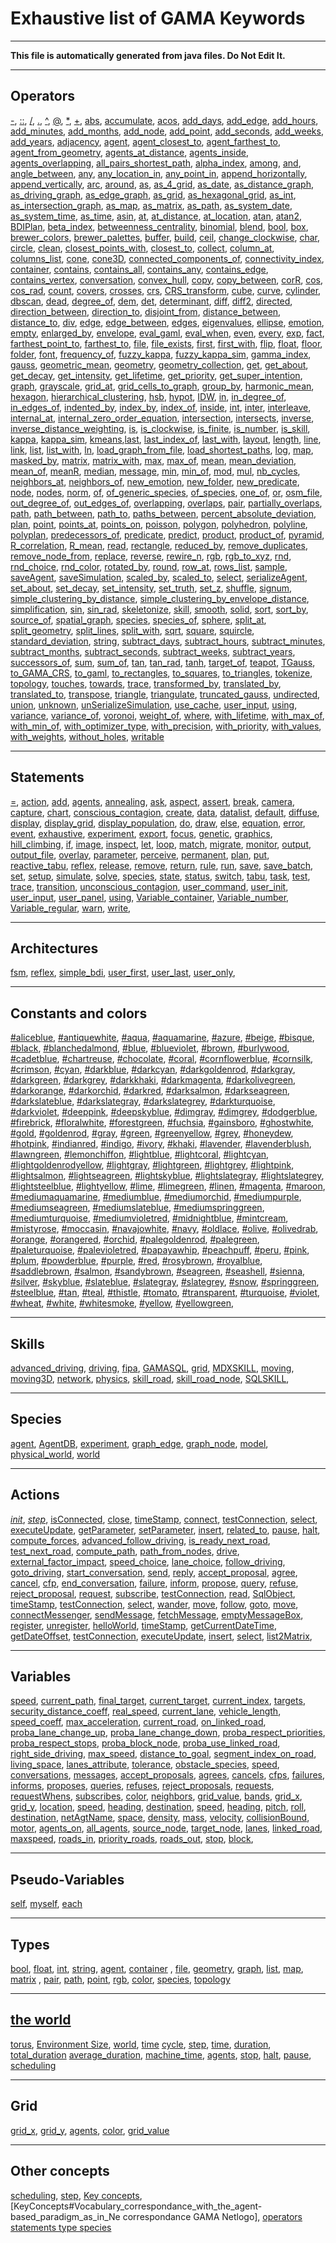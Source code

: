 
# Exhaustive list of GAMA Keywords

----

**This file is automatically generated from java files. Do Not Edit It.**

----

## Operators
[-](OperatorsAK#-), [::](OperatorsAK#::), [/](OperatorsAK#/), [.](OperatorsAK#.), [^](OperatorsAK#^), [@](OperatorsAK#@), [*](OperatorsAK#*), [+](OperatorsAK#+), [abs](OperatorsAK#abs), [accumulate](OperatorsAK#accumulate), [acos](OperatorsAK#acos), [add_days](OperatorsAK#add_days), [add_edge](OperatorsAK#add_edge), [add_hours](OperatorsAK#add_hours), [add_minutes](OperatorsAK#add_minutes), [add_months](OperatorsAK#add_months), [add_node](OperatorsAK#add_node), [add_point](OperatorsAK#add_point), [add_seconds](OperatorsAK#add_seconds), [add_weeks](OperatorsAK#add_weeks), [add_years](OperatorsAK#add_years), [adjacency](OperatorsAK#adjacency), [agent](OperatorsAK#agent), [agent_closest_to](OperatorsAK#agent_closest_to), [agent_farthest_to](OperatorsAK#agent_farthest_to), [agent_from_geometry](OperatorsAK#agent_from_geometry), [agents_at_distance](OperatorsAK#agents_at_distance), [agents_inside](OperatorsAK#agents_inside), [agents_overlapping](OperatorsAK#agents_overlapping), [all_pairs_shortest_path](OperatorsAK#all_pairs_shortest_path), [alpha_index](OperatorsAK#alpha_index), [among](OperatorsAK#among), [and](OperatorsAK#and), [angle_between](OperatorsAK#angle_between), [any](OperatorsAK#any), [any_location_in](OperatorsAK#any_location_in), [any_point_in](OperatorsAK#any_point_in), [append_horizontally](OperatorsAK#append_horizontally), [append_vertically](OperatorsAK#append_vertically), [arc](OperatorsAK#arc), [around](OperatorsAK#around), [as](OperatorsAK#as), [as_4_grid](OperatorsAK#as_4_grid), [as_date](OperatorsAK#as_date), [as_distance_graph](OperatorsAK#as_distance_graph), [as_driving_graph](OperatorsAK#as_driving_graph), [as_edge_graph](OperatorsAK#as_edge_graph), [as_grid](OperatorsAK#as_grid), [as_hexagonal_grid](OperatorsAK#as_hexagonal_grid), [as_int](OperatorsAK#as_int), [as_intersection_graph](OperatorsAK#as_intersection_graph), [as_map](OperatorsAK#as_map), [as_matrix](OperatorsAK#as_matrix), [as_path](OperatorsAK#as_path), [as_system_date](OperatorsAK#as_system_date), [as_system_time](OperatorsAK#as_system_time), [as_time](OperatorsAK#as_time), [asin](OperatorsAK#asin), [at](OperatorsAK#at), [at_distance](OperatorsAK#at_distance), [at_location](OperatorsAK#at_location), [atan](OperatorsAK#atan), [atan2](OperatorsAK#atan2), [BDIPlan](OperatorsAK#BDIPlan), [beta_index](OperatorsAK#beta_index), [betweenness_centrality](OperatorsAK#betweenness_centrality), [binomial](OperatorsAK#binomial), [blend](OperatorsAK#blend), [bool](OperatorsAK#bool), [box](OperatorsAK#box), [brewer_colors](OperatorsAK#brewer_colors), [brewer_palettes](OperatorsAK#brewer_palettes), [buffer](OperatorsAK#buffer), [build](OperatorsAK#build), [ceil](OperatorsAK#ceil), [change_clockwise](OperatorsAK#change_clockwise), [char](OperatorsAK#char), [circle](OperatorsAK#circle), [clean](OperatorsAK#clean), [closest_points_with](OperatorsAK#closest_points_with), [closest_to](OperatorsAK#closest_to), [collect](OperatorsAK#collect), [column_at](OperatorsAK#column_at), [columns_list](OperatorsAK#columns_list), [cone](OperatorsAK#cone), [cone3D](OperatorsAK#cone3D), [connected_components_of](OperatorsAK#connected_components_of), [connectivity_index](OperatorsAK#connectivity_index), [container](OperatorsAK#container), [contains](OperatorsAK#contains), [contains_all](OperatorsAK#contains_all), [contains_any](OperatorsAK#contains_any), [contains_edge](OperatorsAK#contains_edge), [contains_vertex](OperatorsAK#contains_vertex), [conversation](OperatorsAK#conversation), [convex_hull](OperatorsAK#convex_hull), [copy](OperatorsAK#copy), [copy_between](OperatorsAK#copy_between), [corR](OperatorsAK#corR), [cos](OperatorsAK#cos), [cos_rad](OperatorsAK#cos_rad), [count](OperatorsAK#count), [covers](OperatorsAK#covers), [crosses](OperatorsAK#crosses), [crs](OperatorsAK#crs), [CRS_transform](OperatorsAK#CRS_transform), [cube](OperatorsAK#cube), [curve](OperatorsAK#curve), [cylinder](OperatorsAK#cylinder), [dbscan](OperatorsAK#dbscan), [dead](OperatorsAK#dead), [degree_of](OperatorsAK#degree_of), [dem](OperatorsAK#dem), [det](OperatorsAK#det), [determinant](OperatorsAK#determinant), [diff](OperatorsAK#diff), [diff2](OperatorsAK#diff2), [directed](OperatorsAK#directed), [direction_between](OperatorsAK#direction_between), [direction_to](OperatorsAK#direction_to), [disjoint_from](OperatorsAK#disjoint_from), [distance_between](OperatorsAK#distance_between), [distance_to](OperatorsAK#distance_to), [div](OperatorsAK#div), [edge](OperatorsAK#edge), [edge_between](OperatorsAK#edge_between), [edges](OperatorsAK#edges), [eigenvalues](OperatorsAK#eigenvalues), [ellipse](OperatorsAK#ellipse), [emotion](OperatorsAK#emotion), [empty](OperatorsAK#empty), [enlarged_by](OperatorsAK#enlarged_by), [envelope](OperatorsAK#envelope), [eval_gaml](OperatorsAK#eval_gaml), [eval_when](OperatorsAK#eval_when), [even](OperatorsAK#even), [every](OperatorsAK#every), [exp](OperatorsAK#exp), [fact](OperatorsAK#fact), [farthest_point_to](OperatorsAK#farthest_point_to), [farthest_to](OperatorsAK#farthest_to), [file](OperatorsAK#file), [file_exists](OperatorsAK#file_exists), [first](OperatorsAK#first), [first_with](OperatorsAK#first_with), [flip](OperatorsAK#flip), [float](OperatorsAK#float), [floor](OperatorsAK#floor), [folder](OperatorsAK#folder), [font](OperatorsAK#font), [frequency_of](OperatorsAK#frequency_of), [fuzzy_kappa](OperatorsAK#fuzzy_kappa), [fuzzy_kappa_sim](OperatorsAK#fuzzy_kappa_sim), [gamma_index](OperatorsAK#gamma_index), [gauss](OperatorsAK#gauss), [geometric_mean](OperatorsAK#geometric_mean), [geometry](OperatorsAK#geometry), [geometry_collection](OperatorsAK#geometry_collection), [get](OperatorsAK#get), [get_about](OperatorsAK#get_about), [get_decay](OperatorsAK#get_decay), [get_intensity](OperatorsAK#get_intensity), [get_lifetime](OperatorsAK#get_lifetime), [get_priority](OperatorsAK#get_priority), [get_super_intention](OperatorsAK#get_super_intention), [graph](OperatorsAK#graph), [grayscale](OperatorsAK#grayscale), [grid_at](OperatorsAK#grid_at), [grid_cells_to_graph](OperatorsAK#grid_cells_to_graph), [group_by](OperatorsAK#group_by), [harmonic_mean](OperatorsAK#harmonic_mean), [hexagon](OperatorsAK#hexagon), [hierarchical_clustering](OperatorsAK#hierarchical_clustering), [hsb](OperatorsAK#hsb), [hypot](OperatorsAK#hypot), [IDW](OperatorsAK#IDW), [in](OperatorsAK#in), [in_degree_of](OperatorsAK#in_degree_of), [in_edges_of](OperatorsAK#in_edges_of), [indented_by](OperatorsAK#indented_by), [index_by](OperatorsAK#index_by), [index_of](OperatorsAK#index_of), [inside](OperatorsAK#inside), [int](OperatorsAK#int), [inter](OperatorsAK#inter), [interleave](OperatorsAK#interleave), [internal_at](OperatorsAK#internal_at), [internal_zero_order_equation](OperatorsAK#internal_zero_order_equation), [intersection](OperatorsAK#intersection), [intersects](OperatorsAK#intersects), [inverse](OperatorsAK#inverse), [inverse_distance_weighting](OperatorsAK#inverse_distance_weighting), [is](OperatorsAK#is), [is_clockwise](OperatorsAK#is_clockwise), [is_finite](OperatorsAK#is_finite), [is_number](OperatorsAK#is_number), [is_skill](OperatorsAK#is_skill), [kappa](OperatorsAK#kappa), [kappa_sim](OperatorsAK#kappa_sim), [kmeans](OperatorsAK#kmeans),[last](OperatorsLZ#last), [last_index_of](OperatorsLZ#last_index_of), [last_with](OperatorsLZ#last_with), [layout](OperatorsLZ#layout), [length](OperatorsLZ#length), [line](OperatorsLZ#line), [link](OperatorsLZ#link), [list](OperatorsLZ#list), [list_with](OperatorsLZ#list_with), [ln](OperatorsLZ#ln), [load_graph_from_file](OperatorsLZ#load_graph_from_file), [load_shortest_paths](OperatorsLZ#load_shortest_paths), [log](OperatorsLZ#log), [map](OperatorsLZ#map), [masked_by](OperatorsLZ#masked_by), [matrix](OperatorsLZ#matrix), [matrix_with](OperatorsLZ#matrix_with), [max](OperatorsLZ#max), [max_of](OperatorsLZ#max_of), [mean](OperatorsLZ#mean), [mean_deviation](OperatorsLZ#mean_deviation), [mean_of](OperatorsLZ#mean_of), [meanR](OperatorsLZ#meanR), [median](OperatorsLZ#median), [message](OperatorsLZ#message), [min](OperatorsLZ#min), [min_of](OperatorsLZ#min_of), [mod](OperatorsLZ#mod), [mul](OperatorsLZ#mul), [nb_cycles](OperatorsLZ#nb_cycles), [neighbors_at](OperatorsLZ#neighbors_at), [neighbors_of](OperatorsLZ#neighbors_of), [new_emotion](OperatorsLZ#new_emotion), [new_folder](OperatorsLZ#new_folder), [new_predicate](OperatorsLZ#new_predicate), [node](OperatorsLZ#node), [nodes](OperatorsLZ#nodes), [norm](OperatorsLZ#norm), [of](OperatorsLZ#of), [of_generic_species](OperatorsLZ#of_generic_species), [of_species](OperatorsLZ#of_species), [one_of](OperatorsLZ#one_of), [or](OperatorsLZ#or), [osm_file](OperatorsLZ#osm_file), [out_degree_of](OperatorsLZ#out_degree_of), [out_edges_of](OperatorsLZ#out_edges_of), [overlapping](OperatorsLZ#overlapping), [overlaps](OperatorsLZ#overlaps), [pair](OperatorsLZ#pair), [partially_overlaps](OperatorsLZ#partially_overlaps), [path](OperatorsLZ#path), [path_between](OperatorsLZ#path_between), [path_to](OperatorsLZ#path_to), [paths_between](OperatorsLZ#paths_between), [percent_absolute_deviation](OperatorsLZ#percent_absolute_deviation), [plan](OperatorsLZ#plan), [point](OperatorsLZ#point), [points_at](OperatorsLZ#points_at), [points_on](OperatorsLZ#points_on), [poisson](OperatorsLZ#poisson), [polygon](OperatorsLZ#polygon), [polyhedron](OperatorsLZ#polyhedron), [polyline](OperatorsLZ#polyline), [polyplan](OperatorsLZ#polyplan), [predecessors_of](OperatorsLZ#predecessors_of), [predicate](OperatorsLZ#predicate), [predict](OperatorsLZ#predict), [product](OperatorsLZ#product), [product_of](OperatorsLZ#product_of), [pyramid](OperatorsLZ#pyramid), [R_correlation](OperatorsLZ#R_correlation), [R_mean](OperatorsLZ#R_mean), [read](OperatorsLZ#read), [rectangle](OperatorsLZ#rectangle), [reduced_by](OperatorsLZ#reduced_by), [remove_duplicates](OperatorsLZ#remove_duplicates), [remove_node_from](OperatorsLZ#remove_node_from), [replace](OperatorsLZ#replace), [reverse](OperatorsLZ#reverse), [rewire_n](OperatorsLZ#rewire_n), [rgb](OperatorsLZ#rgb), [rgb_to_xyz](OperatorsLZ#rgb_to_xyz), [rnd](OperatorsLZ#rnd), [rnd_choice](OperatorsLZ#rnd_choice), [rnd_color](OperatorsLZ#rnd_color), [rotated_by](OperatorsLZ#rotated_by), [round](OperatorsLZ#round), [row_at](OperatorsLZ#row_at), [rows_list](OperatorsLZ#rows_list), [sample](OperatorsLZ#sample), [saveAgent](OperatorsLZ#saveAgent), [saveSimulation](OperatorsLZ#saveSimulation), [scaled_by](OperatorsLZ#scaled_by), [scaled_to](OperatorsLZ#scaled_to), [select](OperatorsLZ#select), [serializeAgent](OperatorsLZ#serializeAgent), [set_about](OperatorsLZ#set_about), [set_decay](OperatorsLZ#set_decay), [set_intensity](OperatorsLZ#set_intensity), [set_truth](OperatorsLZ#set_truth), [set_z](OperatorsLZ#set_z), [shuffle](OperatorsLZ#shuffle), [signum](OperatorsLZ#signum), [simple_clustering_by_distance](OperatorsLZ#simple_clustering_by_distance), [simple_clustering_by_envelope_distance](OperatorsLZ#simple_clustering_by_envelope_distance), [simplification](OperatorsLZ#simplification), [sin](OperatorsLZ#sin), [sin_rad](OperatorsLZ#sin_rad), [skeletonize](OperatorsLZ#skeletonize), [skill](OperatorsLZ#skill), [smooth](OperatorsLZ#smooth), [solid](OperatorsLZ#solid), [sort](OperatorsLZ#sort), [sort_by](OperatorsLZ#sort_by), [source_of](OperatorsLZ#source_of), [spatial_graph](OperatorsLZ#spatial_graph), [species](OperatorsLZ#species), [species_of](OperatorsLZ#species_of), [sphere](OperatorsLZ#sphere), [split_at](OperatorsLZ#split_at), [split_geometry](OperatorsLZ#split_geometry), [split_lines](OperatorsLZ#split_lines), [split_with](OperatorsLZ#split_with), [sqrt](OperatorsLZ#sqrt), [square](OperatorsLZ#square), [squircle](OperatorsLZ#squircle), [standard_deviation](OperatorsLZ#standard_deviation), [string](OperatorsLZ#string), [subtract_days](OperatorsLZ#subtract_days), [subtract_hours](OperatorsLZ#subtract_hours), [subtract_minutes](OperatorsLZ#subtract_minutes), [subtract_months](OperatorsLZ#subtract_months), [subtract_seconds](OperatorsLZ#subtract_seconds), [subtract_weeks](OperatorsLZ#subtract_weeks), [subtract_years](OperatorsLZ#subtract_years), [successors_of](OperatorsLZ#successors_of), [sum](OperatorsLZ#sum), [sum_of](OperatorsLZ#sum_of), [tan](OperatorsLZ#tan), [tan_rad](OperatorsLZ#tan_rad), [tanh](OperatorsLZ#tanh), [target_of](OperatorsLZ#target_of), [teapot](OperatorsLZ#teapot), [TGauss](OperatorsLZ#TGauss), [to_GAMA_CRS](OperatorsLZ#to_GAMA_CRS), [to_gaml](OperatorsLZ#to_gaml), [to_rectangles](OperatorsLZ#to_rectangles), [to_squares](OperatorsLZ#to_squares), [to_triangles](OperatorsLZ#to_triangles), [tokenize](OperatorsLZ#tokenize), [topology](OperatorsLZ#topology), [touches](OperatorsLZ#touches), [towards](OperatorsLZ#towards), [trace](OperatorsLZ#trace), [transformed_by](OperatorsLZ#transformed_by), [translated_by](OperatorsLZ#translated_by), [translated_to](OperatorsLZ#translated_to), [transpose](OperatorsLZ#transpose), [triangle](OperatorsLZ#triangle), [triangulate](OperatorsLZ#triangulate), [truncated_gauss](OperatorsLZ#truncated_gauss), [undirected](OperatorsLZ#undirected), [union](OperatorsLZ#union), [unknown](OperatorsLZ#unknown), [unSerializeSimulation](OperatorsLZ#unSerializeSimulation), [use_cache](OperatorsLZ#use_cache), [user_input](OperatorsLZ#user_input), [using](OperatorsLZ#using), [variance](OperatorsLZ#variance), [variance_of](OperatorsLZ#variance_of), [voronoi](OperatorsLZ#voronoi), [weight_of](OperatorsLZ#weight_of), [where](OperatorsLZ#where), [with_lifetime](OperatorsLZ#with_lifetime), [with_max_of](OperatorsLZ#with_max_of), [with_min_of](OperatorsLZ#with_min_of), [with_optimizer_type](OperatorsLZ#with_optimizer_type), [with_precision](OperatorsLZ#with_precision), [with_priority](OperatorsLZ#with_priority), [with_values](OperatorsLZ#with_values), [with_weights](OperatorsLZ#with_weights), [without_holes](OperatorsLZ#without_holes), [writable](OperatorsLZ#writable) 
			  	
----

## Statements 
[=](Statements#=), [action](Statements#action), [add](Statements#add), [agents](Statements#agents), [annealing](Statements#annealing), [ask](Statements#ask), [aspect](Statements#aspect), [assert](Statements#assert), [break](Statements#break), [camera](Statements#camera), [capture](Statements#capture), [chart](Statements#chart), [conscious_contagion](Statements#conscious_contagion), [create](Statements#create), [data](Statements#data), [datalist](Statements#datalist), [default](Statements#default), [diffuse](Statements#diffuse), [display](Statements#display), [display_grid](Statements#display_grid), [display_population](Statements#display_population), [do](Statements#do), [draw](Statements#draw), [else](Statements#else), [equation](Statements#equation), [error](Statements#error), [event](Statements#event), [exhaustive](Statements#exhaustive), [experiment](Statements#experiment), [export](Statements#export), [focus](Statements#focus), [genetic](Statements#genetic), [graphics](Statements#graphics), [hill_climbing](Statements#hill_climbing), [if](Statements#if), [image](Statements#image), [inspect](Statements#inspect), [let](Statements#let), [loop](Statements#loop), [match](Statements#match), [migrate](Statements#migrate), [monitor](Statements#monitor), [output](Statements#output), [output_file](Statements#output_file), [overlay](Statements#overlay), [parameter](Statements#parameter), [perceive](Statements#perceive), [permanent](Statements#permanent), [plan](Statements#plan), [put](Statements#put), [reactive_tabu](Statements#reactive_tabu), [reflex](Statements#reflex), [release](Statements#release), [remove](Statements#remove), [return](Statements#return), [rule](Statements#rule), [run](Statements#run), [save](Statements#save), [save_batch](Statements#save_batch), [set](Statements#set), [setup](Statements#setup), [simulate](Statements#simulate), [solve](Statements#solve), [species](Statements#species), [state](Statements#state), [status](Statements#status), [switch](Statements#switch), [tabu](Statements#tabu), [task](Statements#task), [test](Statements#test), [trace](Statements#trace), [transition](Statements#transition), [unconscious_contagion](Statements#unconscious_contagion), [user_command](Statements#user_command), [user_init](Statements#user_init), [user_input](Statements#user_input), [user_panel](Statements#user_panel), [using](Statements#using), [Variable_container](Statements#Variable_container), [Variable_number](Statements#Variable_number), [Variable_regular](Statements#Variable_regular), [warn](Statements#warn), [write](Statements#write), 

----

## Architectures
[fsm](BuiltInControlArchitectures#fsm), [reflex](BuiltInControlArchitectures#reflex), [simple_bdi](BuiltInControlArchitectures#simple_bdi), [user_first](BuiltInControlArchitectures#user_first), [user_last](BuiltInControlArchitectures#user_last), [user_only](BuiltInControlArchitectures#user_only), 

----

## Constants and colors
[#aliceblue](UnitsAndConstants), [#antiquewhite](UnitsAndConstants), [#aqua](UnitsAndConstants), [#aquamarine](UnitsAndConstants), [#azure](UnitsAndConstants), [#beige](UnitsAndConstants), [#bisque](UnitsAndConstants), [#black](UnitsAndConstants), [#blanchedalmond](UnitsAndConstants), [#blue](UnitsAndConstants), [#blueviolet](UnitsAndConstants), [#brown](UnitsAndConstants), [#burlywood](UnitsAndConstants), [#cadetblue](UnitsAndConstants), [#chartreuse](UnitsAndConstants), [#chocolate](UnitsAndConstants), [#coral](UnitsAndConstants), [#cornflowerblue](UnitsAndConstants), [#cornsilk](UnitsAndConstants), [#crimson](UnitsAndConstants), [#cyan](UnitsAndConstants), [#darkblue](UnitsAndConstants), [#darkcyan](UnitsAndConstants), [#darkgoldenrod](UnitsAndConstants), [#darkgray](UnitsAndConstants), [#darkgreen](UnitsAndConstants), [#darkgrey](UnitsAndConstants), [#darkkhaki](UnitsAndConstants), [#darkmagenta](UnitsAndConstants), [#darkolivegreen](UnitsAndConstants), [#darkorange](UnitsAndConstants), [#darkorchid](UnitsAndConstants), [#darkred](UnitsAndConstants), [#darksalmon](UnitsAndConstants), [#darkseagreen](UnitsAndConstants), [#darkslateblue](UnitsAndConstants), [#darkslategray](UnitsAndConstants), [#darkslategrey](UnitsAndConstants), [#darkturquoise](UnitsAndConstants), [#darkviolet](UnitsAndConstants), [#deeppink](UnitsAndConstants), [#deepskyblue](UnitsAndConstants), [#dimgray](UnitsAndConstants), [#dimgrey](UnitsAndConstants), [#dodgerblue](UnitsAndConstants), [#firebrick](UnitsAndConstants), [#floralwhite](UnitsAndConstants), [#forestgreen](UnitsAndConstants), [#fuchsia](UnitsAndConstants), [#gainsboro](UnitsAndConstants), [#ghostwhite](UnitsAndConstants), [#gold](UnitsAndConstants), [#goldenrod](UnitsAndConstants), [#gray](UnitsAndConstants), [#green](UnitsAndConstants), [#greenyellow](UnitsAndConstants), [#grey](UnitsAndConstants), [#honeydew](UnitsAndConstants), [#hotpink](UnitsAndConstants), [#indianred](UnitsAndConstants), [#indigo](UnitsAndConstants), [#ivory](UnitsAndConstants), [#khaki](UnitsAndConstants), [#lavender](UnitsAndConstants), [#lavenderblush](UnitsAndConstants), [#lawngreen](UnitsAndConstants), [#lemonchiffon](UnitsAndConstants), [#lightblue](UnitsAndConstants), [#lightcoral](UnitsAndConstants), [#lightcyan](UnitsAndConstants), [#lightgoldenrodyellow](UnitsAndConstants), [#lightgray](UnitsAndConstants), [#lightgreen](UnitsAndConstants), [#lightgrey](UnitsAndConstants), [#lightpink](UnitsAndConstants), [#lightsalmon](UnitsAndConstants), [#lightseagreen](UnitsAndConstants), [#lightskyblue](UnitsAndConstants), [#lightslategray](UnitsAndConstants), [#lightslategrey](UnitsAndConstants), [#lightsteelblue](UnitsAndConstants), [#lightyellow](UnitsAndConstants), [#lime](UnitsAndConstants), [#limegreen](UnitsAndConstants), [#linen](UnitsAndConstants), [#magenta](UnitsAndConstants), [#maroon](UnitsAndConstants), [#mediumaquamarine](UnitsAndConstants), [#mediumblue](UnitsAndConstants), [#mediumorchid](UnitsAndConstants), [#mediumpurple](UnitsAndConstants), [#mediumseagreen](UnitsAndConstants), [#mediumslateblue](UnitsAndConstants), [#mediumspringgreen](UnitsAndConstants), [#mediumturquoise](UnitsAndConstants), [#mediumvioletred](UnitsAndConstants), [#midnightblue](UnitsAndConstants), [#mintcream](UnitsAndConstants), [#mistyrose](UnitsAndConstants), [#moccasin](UnitsAndConstants), [#navajowhite](UnitsAndConstants), [#navy](UnitsAndConstants), [#oldlace](UnitsAndConstants), [#olive](UnitsAndConstants), [#olivedrab](UnitsAndConstants), [#orange](UnitsAndConstants), [#orangered](UnitsAndConstants), [#orchid](UnitsAndConstants), [#palegoldenrod](UnitsAndConstants), [#palegreen](UnitsAndConstants), [#paleturquoise](UnitsAndConstants), [#palevioletred](UnitsAndConstants), [#papayawhip](UnitsAndConstants), [#peachpuff](UnitsAndConstants), [#peru](UnitsAndConstants), [#pink](UnitsAndConstants), [#plum](UnitsAndConstants), [#powderblue](UnitsAndConstants), [#purple](UnitsAndConstants), [#red](UnitsAndConstants), [#rosybrown](UnitsAndConstants), [#royalblue](UnitsAndConstants), [#saddlebrown](UnitsAndConstants), [#salmon](UnitsAndConstants), [#sandybrown](UnitsAndConstants), [#seagreen](UnitsAndConstants), [#seashell](UnitsAndConstants), [#sienna](UnitsAndConstants), [#silver](UnitsAndConstants), [#skyblue](UnitsAndConstants), [#slateblue](UnitsAndConstants), [#slategray](UnitsAndConstants), [#slategrey](UnitsAndConstants), [#snow](UnitsAndConstants), [#springgreen](UnitsAndConstants), [#steelblue](UnitsAndConstants), [#tan](UnitsAndConstants), [#teal](UnitsAndConstants), [#thistle](UnitsAndConstants), [#tomato](UnitsAndConstants), [#transparent](UnitsAndConstants), [#turquoise](UnitsAndConstants), [#violet](UnitsAndConstants), [#wheat](UnitsAndConstants), [#white](UnitsAndConstants), [#whitesmoke](UnitsAndConstants), [#yellow](UnitsAndConstants), [#yellowgreen](UnitsAndConstants), 

----

## Skills
[advanced_driving](BuiltInSkills#advanced_driving), [driving](BuiltInSkills#driving), [fipa](BuiltInSkills#fipa), [GAMASQL](BuiltInSkills#GAMASQL), [grid](BuiltInSkills#grid), [MDXSKILL](BuiltInSkills#MDXSKILL), [moving](BuiltInSkills#moving), [moving3D](BuiltInSkills#moving3D), [network](BuiltInSkills#network), [physics](BuiltInSkills#physics), [skill_road](BuiltInSkills#skill_road), [skill_road_node](BuiltInSkills#skill_road_node), [SQLSKILL](BuiltInSkills#SQLSKILL), 	

----

## Species
[agent](BuiltInSpecies#agent), [AgentDB](BuiltInSpecies#AgentDB), [experiment](BuiltInSpecies#experiment), [graph_edge](BuiltInSpecies#graph_edge), [graph_node](BuiltInSpecies#graph_node), [model](BuiltInSpecies#model), [physical_world](BuiltInSpecies#physical_world), 
   	[world](BuiltInSpecies#model )

----

## Actions
[_init_](BuiltInSpecies#_init_), [_step_](BuiltInSpecies#_step_), [isConnected](BuiltInSpecies#isConnected), [close](BuiltInSpecies#close), [timeStamp](BuiltInSpecies#timeStamp), [connect](BuiltInSpecies#connect), [testConnection](BuiltInSpecies#testConnection), [select](BuiltInSpecies#select), [executeUpdate](BuiltInSpecies#executeUpdate), [getParameter](BuiltInSpecies#getParameter), [setParameter](BuiltInSpecies#setParameter), [insert](BuiltInSpecies#insert), [related_to](BuiltInSpecies#related_to), [pause](BuiltInSpecies#pause), [halt](BuiltInSpecies#halt), [compute_forces](BuiltInSpecies#compute_forces), [advanced_follow_driving](BuiltInSkills#advanced_follow_driving), [is_ready_next_road](BuiltInSkills#is_ready_next_road), [test_next_road](BuiltInSkills#test_next_road), [compute_path](BuiltInSkills#compute_path), [path_from_nodes](BuiltInSkills#path_from_nodes), [drive](BuiltInSkills#drive), [external_factor_impact](BuiltInSkills#external_factor_impact), [speed_choice](BuiltInSkills#speed_choice), [lane_choice](BuiltInSkills#lane_choice), [follow_driving](BuiltInSkills#follow_driving), [goto_driving](BuiltInSkills#goto_driving), [start_conversation](BuiltInSkills#start_conversation), [send](BuiltInSkills#send), [reply](BuiltInSkills#reply), [accept_proposal](BuiltInSkills#accept_proposal), [agree](BuiltInSkills#agree), [cancel](BuiltInSkills#cancel), [cfp](BuiltInSkills#cfp), [end_conversation](BuiltInSkills#end_conversation), [failure](BuiltInSkills#failure), [inform](BuiltInSkills#inform), [propose](BuiltInSkills#propose), [query](BuiltInSkills#query), [refuse](BuiltInSkills#refuse), [reject_proposal](BuiltInSkills#reject_proposal), [request](BuiltInSkills#request), [subscribe](BuiltInSkills#subscribe), [testConnection](BuiltInSkills#testConnection), [read](BuiltInSkills#read), [SqlObject](BuiltInSkills#SqlObject), [timeStamp](BuiltInSkills#timeStamp), [testConnection](BuiltInSkills#testConnection), [select](BuiltInSkills#select), [wander](BuiltInSkills#wander), [move](BuiltInSkills#move), [follow](BuiltInSkills#follow), [goto](BuiltInSkills#goto), [move](BuiltInSkills#move), [connectMessenger](BuiltInSkills#connectMessenger), [sendMessage](BuiltInSkills#sendMessage), [fetchMessage](BuiltInSkills#fetchMessage), [emptyMessageBox](BuiltInSkills#emptyMessageBox), [register](BuiltInSkills#register), [unregister](BuiltInSkills#unregister), [helloWorld](BuiltInSkills#helloWorld), [timeStamp](BuiltInSkills#timeStamp), [getCurrentDateTime](BuiltInSkills#getCurrentDateTime), [getDateOffset](BuiltInSkills#getDateOffset), [testConnection](BuiltInSkills#testConnection), [executeUpdate](BuiltInSkills#executeUpdate), [insert](BuiltInSkills#insert), [select](BuiltInSkills#select), [list2Matrix](BuiltInSkills#list2Matrix),    	

----

## Variables
[speed](BuiltInSkills), [current_path](BuiltInSkills), [final_target](BuiltInSkills), [current_target](BuiltInSkills), [current_index](BuiltInSkills), [targets](BuiltInSkills), [security_distance_coeff](BuiltInSkills), [real_speed](BuiltInSkills), [current_lane](BuiltInSkills), [vehicle_length](BuiltInSkills), [speed_coeff](BuiltInSkills), [max_acceleration](BuiltInSkills), [current_road](BuiltInSkills), [on_linked_road](BuiltInSkills), [proba_lane_change_up](BuiltInSkills), [proba_lane_change_down](BuiltInSkills), [proba_respect_priorities](BuiltInSkills), [proba_respect_stops](BuiltInSkills), [proba_block_node](BuiltInSkills), [proba_use_linked_road](BuiltInSkills), [right_side_driving](BuiltInSkills), [max_speed](BuiltInSkills), [distance_to_goal](BuiltInSkills), [segment_index_on_road](BuiltInSkills), [living_space](BuiltInSkills), [lanes_attribute](BuiltInSkills), [tolerance](BuiltInSkills), [obstacle_species](BuiltInSkills), [speed](BuiltInSkills), [conversations](BuiltInSkills), [messages](BuiltInSkills), [accept_proposals](BuiltInSkills), [agrees](BuiltInSkills), [cancels](BuiltInSkills), [cfps](BuiltInSkills), [failures](BuiltInSkills), [informs](BuiltInSkills), [proposes](BuiltInSkills), [queries](BuiltInSkills), [refuses](BuiltInSkills), [reject_proposals](BuiltInSkills), [requests](BuiltInSkills), [requestWhens](BuiltInSkills), [subscribes](BuiltInSkills), [color](BuiltInSkills), [neighbors](BuiltInSkills), [grid_value](BuiltInSkills), [bands](BuiltInSkills), [grid_x](BuiltInSkills), [grid_y](BuiltInSkills), [location](BuiltInSkills), [speed](BuiltInSkills), [heading](BuiltInSkills), [destination](BuiltInSkills), [speed](BuiltInSkills), [heading](BuiltInSkills), [pitch](BuiltInSkills), [roll](BuiltInSkills), [destination](BuiltInSkills), [netAgtName](BuiltInSkills), [space](BuiltInSkills), [density](BuiltInSkills), [mass](BuiltInSkills), [velocity](BuiltInSkills), [collisionBound](BuiltInSkills), [motor](BuiltInSkills), [agents_on](BuiltInSkills), [all_agents](BuiltInSkills), [source_node](BuiltInSkills), [target_node](BuiltInSkills), [lanes](BuiltInSkills), [linked_road](BuiltInSkills), [maxspeed](BuiltInSkills), [roads_in](BuiltInSkills), [priority_roads](BuiltInSkills), [roads_out](BuiltInSkills), [stop](BuiltInSkills), [block](BuiltInSkills),    	

----

## Pseudo-Variables

[self](PseudoVariables#self ), [myself](PseudoVariables#myself ), [each](PseudoVariables#each)

----

## Types
[bool](DataTypes#bool), [float](DataTypes#float), [int](DataTypes#int), [string](DataTypes#string), [agent](DataTypes#agent), [container](DataTypes#container)
, [file](DataTypes#file), [geometry](DataTypes#geometry), [graph](DataTypes#graph), [list](DataTypes#list), [map](DataTypes#map), [matrix](DataTypes#matrix)
, [pair](DataTypes#pair), [path](DataTypes#path), [point](DataTypes#point), [rgb](DataTypes#rgb), [color](DataTypes#rgb), [species](DataTypes#species), [topology](DataTypes#topology)

----

## [the world](GlobalSpecies)
[torus](GlobalSpecies), [Environment Size](GlobalSpecies#Environment_Size), [world](GlobalSpecies#world), [time](GlobalSpecies#time)
[cycle](GlobalSpecies#cycle ), [step](GlobalSpecies#step), [time](GlobalSpecies#time), [duration](GlobalSpecies#duration), [total_duration](GlobalSpecies#total_duration)
[average_duration](GlobalSpecies#average_duration), [machine_time](GlobalSpecies#machine_time), [agents](GlobalSpecies#agents), [stop](GlobalSpecies#halt), [halt](GlobalSpecies#halt), [pause](GlobalSpecies#pause), [scheduling](GlobalSpecies#scheduling)

----

## Grid
[grid_x](GridSpecies#grid_x), [grid_y](GridSpecies#grid_y), [agents](GridSpecies#agents), [color](GridSpecies#color), [grid_value](GridSpecies#grid_value) 

----

## Other concepts
[scheduling](RuntimeConcepts#Scheduling_of_Agents ), [step](RuntimeConcepts#Agents_Step), [Key concepts](KeyConcepts), [KeyConcepts#Vocabulary_correspondance_with_the_agent-based_paradigm_as_in_Ne correspondance GAMA Netlogo], [operators statements type species](KeyConcepts#Translation_into_a_concrete_syntax)

